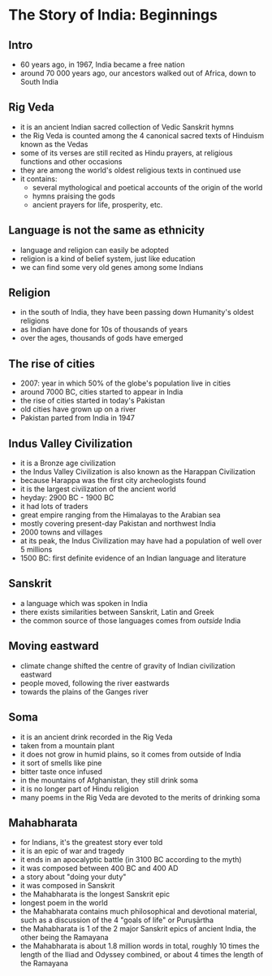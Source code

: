 # The Story of India: Beginnings

## Intro
* 60 years ago, in 1967, India became a free nation
* around 70 000 years ago, our ancestors walked out of Africa, down to South India

## Rig Veda
* it is an ancient Indian sacred collection of Vedic Sanskrit hymns
* the Rig Veda is counted among the 4 canonical sacred texts of Hinduism known as the Vedas
* some of its verses are still recited as Hindu prayers, at religious functions and other occasions 
* they are among the world's oldest religious texts in continued use
* it contains:
  * several mythological and poetical accounts of the origin of the world
  * hymns praising the gods
  * ancient prayers for life, prosperity, etc.

## Language is not the same as ethnicity
* language and religion can easily be adopted
* religion is a kind of belief system, just like education
* we can find some very old genes among some Indians

## Religion
* in the south of India, they have been passing down Humanity's oldest religions
* as Indian have done for 10s of thousands of years
* over the ages, thousands of gods have emerged

## The rise of cities
* 2007: year in which 50% of the globe's population live in cities
* around 7000 BC, cities started to appear in India
* the rise of cities started in today's Pakistan
* old cities have grown up on a river
* Pakistan parted from India in 1947

## Indus Valley Civilization
* it is a Bronze age civilization
* the Indus Valley Civilization is also known as the Harappan Civilization
* because Harappa was the first city archeologists found
* it is the largest civilization of the ancient world
* heyday: 2900 BC - 1900 BC
* it had lots of traders
* great empire ranging from the Himalayas to the Arabian sea
* mostly covering present-day Pakistan and northwest India
* 2000 towns and villages
* at its peak, the Indus Civilization may have had a population of well over 5 millions
* 1500 BC: first definite evidence of an Indian language and literature

## Sanskrit
* a language which was spoken in India
* there exists similarities between Sanskrit, Latin and Greek
* the common source of those languages comes from *outside* India

## Moving eastward
* climate change shifted the centre of gravity of Indian civilization eastward
* people moved, following the river eastwards
* towards the plains of the Ganges river

## Soma
* it is an ancient drink recorded in the Rig Veda
* taken from a mountain plant
* it does not grow in humid plains, so it comes from outside of India
* it sort of smells like pine
* bitter taste once infused
* in the mountains of Afghanistan, they still drink soma
* it is no longer part of Hindu religion
* many poems in the Rig Veda are devoted to the merits of drinking soma

## Mahabharata
* for Indians, it's the greatest story ever told
* it is an epic of war and tragedy
* it ends in an apocalyptic battle (in 3100 BC according to the myth)
* it was composed between 400 BC and 400 AD
* a story about "doing your duty"
* it was composed in Sanskrit
* the Mahabharata is the longest Sanskrit epic
* longest poem in the world
* the Mahabharata contains much philosophical and devotional material, such as a discussion of the 4 "goals of life" or Puruṣārtha
* the Mahabharata is 1 of the 2 major Sanskrit epics of ancient India, the other being the Ramayana
* the Mahabharata is about 1.8 million words in total, roughly 10 times the length of the Iliad and Odyssey combined, or about 4 times the length of the Ramayana
